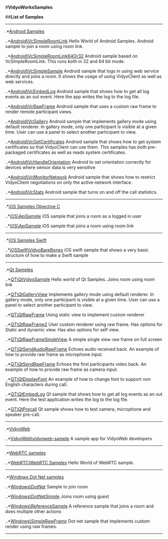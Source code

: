 #**VidyoWorksSamples**

##**List of Samples**

---

.*[Android Samples](https://github.com/dineshsinha/VidyoWorksSamples/tree/master/Android)

..*[Android\VcSimpleRoomLink](tree/master/Android/VcSimpleRoomLink)
	 Hello World of Android Samples. Android sample to join a room using room link.

..*[Android\VcSimpleRoomLink64Or32](https://github.com/dineshsinha/VidyoWorksSamples/tree/master/Android/VcSimpleRoomLink64Or32)
	Android sample based on VcSimpleRoomLink. This runs both in 32 and 64 bit mode.

..*[Android\VcSimpleSample](https://github.com/dineshsinha/VidyoWorksSamples/tree/master/Android/VcSimpleSample)
	Android sample that logs in using web service directly and joins a room. It shows the usage of using VidyoClient as well as web services.

..*[Android\VcEmbedLog](https://github.com/dineshsinha/VidyoWorksSamples/tree/master/Android/VcEmbedLog)
	Android sample that shows how to get all log events as an out event. Here the app writes the log to the log file.

..*[Android\VcRawFrame](https://github.com/dineshsinha/VidyoWorksSamples/tree/master/Android/VcRawFrame)
	Android sample that uses a custom raw frame to render remote participant views.

..*[Android\VcGallery](https://github.com/dineshsinha/VidyoWorksSamples/tree/master/Android/VcGallery)
	Android sample that implements gallery mode using default renderer. In gallery mode, only one participant is visible at a given time. User can use a panel to select another participant to view.

..*[Android\VcGetCertificates](https://github.com/dineshsinha/VidyoWorksSamples/tree/master/Android/VcGetCertificates)
	Android sample that shows how to get system certificates so that VidyoClient can use them. This samples has both pre-packaged certificates as well as reads system certificates.

..*[Android\VcHandleOrientation](https://github.com/dineshsinha/VidyoWorksSamples/tree/master/Android/VcHandleOrientation)
	Android to set orientation correctly for devices where sensor data is very sensitive

..*[Android\VcMonitorNetwork](https://github.com/dineshsinha/VidyoWorksSamples/tree/master/Android/VcMonitorNetwork)
	Android sample that shows how to restrict VidyoClient negotiations on only the active network interface.

..*[Android\VcStats](https://github.com/dineshsinha/VidyoWorksSamples/tree/master/Android/VcStats)
	Android sample that turns on and off the call statistics.

---

.*[iOS Samples Objective C](https://github.com/dineshsinha/VidyoWorksSamples/tree/master/iOS)

..*[iOS\ApiSample](https://github.com/dineshsinha/VidyoWorksSamples/tree/master/iOS/ApiSample)
	iOS sample that joins a room as a logged in user

..*[iOS\ApiSample](https://github.com/dineshsinha/VidyoWorksSamples/tree/master/iOS/RoomLink)
	iOS sample that joins a room using room link
	
---

.*[iOS Samples Swift](https://github.com/dineshsinha/VidyoWorksSamples/tree/master/iOSSwift/VidyoBareBones/VidyoBareBones)
	
..*[iOSSwift\VidyoBareBones](https://github.com/dineshsinha/VidyoWorksSamples/tree/master/iOSSwift/VidyoBareBones/VidyoBareBones)
iOS swift sample that shows a very basic structure of how to make a Swift sample

---

.*[Qt Samples](https://github.com/dineshsinha/VidyoWorksSamples/tree/master/Qt)

..*[QT\QtVidyoSample](https://github.com/dineshsinha/VidyoWorksSamples/tree/master/Qt/QtVidyoSample)
Hello world of Qt Samples. Joins room using room link

..*[QT\QtGalleryView](https://github.com/dineshsinha/VidyoWorksSamples/tree/master/Qt/QtGalleryView)
Implements gallery mode using default renderer. In gallery mode, only one participant is visible at a given time. User can use a panel to select another participant to view.

..*[QT\QtRawFrame](https://github.com/dineshsinha/VidyoWorksSamples/tree/master/Qt/QtRawFrame)
Using static view to implement custom renderer

..*[QT\QtRawFrame2](https://github.com/dineshsinha/VidyoWorksSamples/tree/master/Qt/QtRawFrame2)
User custom renderer using raw frame. Has options for Static and dynamic view. Has also options for self view.

..*[QT\QtRawFrameSingleView](https://github.com/dineshsinha/VidyoWorksSamples/tree/master/Qt/QtRawFrameSingleView)
A simple single view raw frame on full screen

..*[QT\QtSendAudioRawFrame](https://github.com/dineshsinha/VidyoWorksSamples/tree/master/Qt/QtSendAudioRawFrame)
Echoes audio received back. An example of how to provide raw frame as microphone input.

..*[QT\QtSendRawFrame](https://github.com/dineshsinha/VidyoWorksSamples/tree/master/Qt/QtSendRawFrame)
Echoes the first participants video back. An example of how to provide raw frame as camera input.

..*[QT\QtDisplayFont](https://github.com/dineshsinha/VidyoWorksSamples/tree/master/Qt/QtDisplayFont)
An example of how to change font to support non English characters during call.

..*[QT\QtEmbedLog](https://github.com/dineshsinha/VidyoWorksSamples/tree/master/Qt/QtEmbedLog)
Qt sample that shows how to get all log events as an out event. Here the test application writes the log to the log file.

..*[QT\QtPrecall](https://github.com/dineshsinha/VidyoWorksSamples/tree/master/Qt/QtPrecall)
Qt sample shows how to test camera, microphone and speaker pre-call.

---

.*[VidyoWeb](https://github.com/dineshsinha/VidyoWorksSamples/tree/master/VidyoWeb)

..*[VidyoWeb\vidyoweb-sample](https://github.com/dineshsinha/VidyoWorksSamples/tree/master/VidyoWeb/vidyoweb-sample)
A sample app for VidyoWeb developers

---

.*[WebRTC samples](https://github.com/dineshsinha/VidyoWorksSamples/tree/master/WebRTC)

..*[WebRTC\WebRTC Samples](https://github.com/dineshsinha/VidyoWorksSamples/tree/master/WebRTC/webrtc-sample)
	 Hello World of WebRTC sample.
	 
---

.*[Windows Dot Net samples](https://github.com/dineshsinha/VidyoWorksSamples/tree/master/Windows)

..*[Windows\DotNet](https://github.com/dineshsinha/VidyoWorksSamples/tree/master/Windows/DotNet)
Sample to join room


..*[Windows\DotNetSimple](https://github.com/dineshsinha/VidyoWorksSamples/tree/master/Windows/DotNetSimple)
Joins room using guest

..*[Windows\ReferenceSample](https://github.com/dineshsinha/VidyoWorksSamples/tree/master/Windows/ReferenceSample)
A reference sample that joins a room and does multiple other actions

..*[Windows\SimpleRawFrame](https://github.com/dineshsinha/VidyoWorksSamples/tree/master/Windows/SimpleRawFrame)
Dot net sample that implements custom render using raw frames.

---


